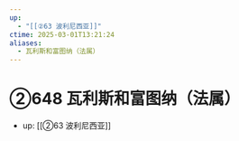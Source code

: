 ```yaml
---
up:
  - "[[②63 波利尼西亚]]"
ctime: 2025-03-01T13:21:24
aliases:
  - 瓦利斯和富图纳（法属）
---
```


# ②648 瓦利斯和富图纳（法属）

- up: [[②63 波利尼西亚]]
